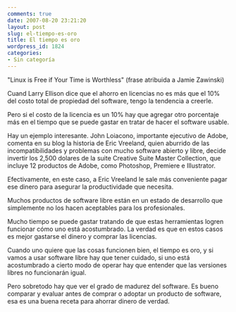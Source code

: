 ```yaml
---
comments: true
date: 2007-08-20 23:21:20
layout: post
slug: el-tiempo-es-oro
title: El tiempo es oro
wordpress_id: 1824
categories:
- Sin categoría
---
```


"Linux is Free if Your Time is Worthless" (frase atribuida a Jamie Zawinski)

Cuand Larry Ellison dice que el ahorro en licencias no es más que el 10% del costo total de propiedad del software, tengo la tendencia a creerle.

Pero si el costo de la licencia es un 10% hay que agregar otro porcentaje más en el tiempo que se puede gastar en tratar de hacer el software usable.

Hay un ejemplo interesante. John Loiacono, importante ejecutivo de Adobe, comenta en su blog la historia de Eric Vreeland, quien aburrido de las incompatibilidades y problemas con mucho software abierto y libre, decide invertir los 2,500 dolares de la suite Creative Suite Master Collection, que incluye 12 productos de Adobe, como Photoshop, Premiere e Illustrator.

Efectivamente, en este caso, a Eric Vreeland le sale más conveniente pagar ese dinero para asegurar la productividade que necesita.

Muchos productos de software libre están en un estado de desarrollo que simplemente no los hacen aceptables para los profesionales.

Mucho tiempo se puede gastar tratando de que estas herramientas logren funcionar cómo uno está acostumbrado. La verdad es que en estos casos es mejor gastarse el dinero y comprar las licencias.

Cuando uno quiere que las cosas funcionen bien, el tiempo es oro, y si vamos a usar software libre hay que tener cuidado, si uno está acostumbrado a cierto modo de operar hay que entender que las versiones libres no funcionarán igual.

Pero sobretodo hay que ver el grado de madurez del software. Es bueno comparar y evaluar antes de comprar o adoptar un producto de software, esa es una buena receta para ahorrar dinero de verdad.
